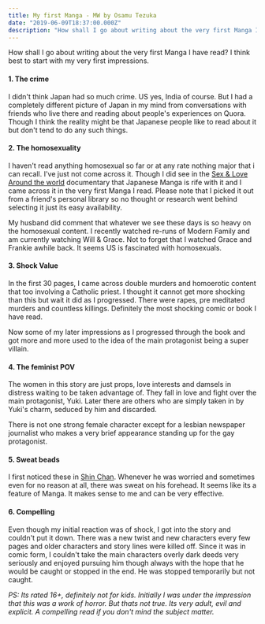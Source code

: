 ```yaml
---
title: My first Manga - MW by Osamu Tezuka
date: "2019-06-09T18:37:00.000Z"
description: "How shall I go about writing about the very first Manga I have read? I think best to start with my very first impressions."
---
```


How shall I go about writing about the very first Manga I have read? I think best to start with my very first impressions.

#### 1. The crime

I didn't think Japan had so much crime. US yes, India of course. But I had a completely different picture of Japan in my mind from conversations with friends who live there and reading about people's experiences on Quora. Though I think the reality might be that Japanese people like to read about it but don't tend to do any such things. 

#### 2. The homosexuality 

I haven't read anything homosexual so far or at any rate nothing major that i can recall. I've just not come across it. Though I did see in the [Sex & Love Around the world](https://www.imdb.com/title/tt8205180/) documentary that Japanese Manga is rife with it and I came across it in the very first Manga I read. Please note that I picked it out from a friend's personal library so no thought or research went behind selecting it just its easy availability. 

My husband did comment that whatever we see these days is so heavy on the homosexual content. I recently watched re-runs of Modern Family and am currently watching Will & Grace. Not to forget that I watched Grace and Frankie awhile back. It seems US is fascinated with homosexuals. 

#### 3. Shock Value

In the first 30 pages, I came across double murders and homoerotic content that too involving a Catholic priest. I thought it cannot get more shocking than this but wait it did as I progressed. There were rapes, pre meditated murders and countless killings. Definitely the most shocking comic or book I have read. 

Now some of my later impressions as I progressed through the book and got more and more used to the idea of the main protagonist being a super villain. 

#### 4. The feminist POV

The women in this story are just props, love interests and damsels in distress waiting to be taken advantage of. They fall in love and fight over the main protagonist, Yuki. Later there are others who are simply taken in by Yuki's charm, seduced by him and discarded. 

There is not one strong female character except for a lesbian newspaper journalist who makes a very brief appearance standing up for the gay protagonist. 

#### 5. Sweat beads

I first noticed these in [Shin Chan](https://www.imdb.com/title/tt0245612/). Whenever he was worried and sometimes even for no reason at all, there was sweat on his forehead. It seems like its a feature of Manga. It makes sense to me and can be very effective.

#### 6. Compelling 

Even though my initial reaction was of shock, I got into the story and couldn't put it down. There was a new twist and new characters every few pages and older characters and story lines were killed off. Since it was in comic form, I couldn't take the main characters overly dark deeds very seriously and enjoyed pursuing him though always with the hope that he would be caught or stopped in the end. He was stopped temporarily but not caught.  

_PS: Its rated 16+, definitely not for kids. Initially I was under the impression that this was a work of horror. But thats not true. Its very adult, evil and explicit. A compelling read if you don't mind the subject matter._